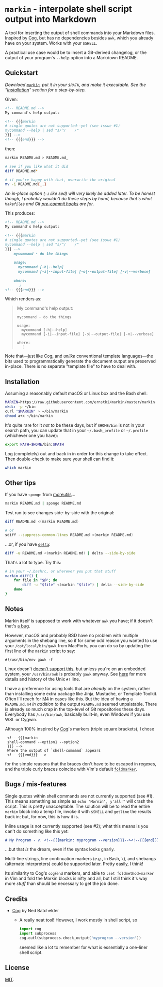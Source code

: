 `markin` - interpolate shell script output into Markdown
========================================================

A tool for inserting the output of shell commands into your Markdown files.
Inspired by [Cog][], but has no dependencies besides `awk`, which you already
have on your system. Works with your `$SHELL`.

A practical use case would be to insert a Git-derived changelog, or the output
of your program's `--help` option into a Markdown README.


Quickstart
----------

_Download [`markin`](markin), put it in your `$PATH`, and make it executable.
See the "[Installation](#installation)" section for a step-by-step._

Given:

```markdown
<!-- README.md -->
My command's help output:

<!-- {{{markin
# single quotes are not supported--yet (see issue #1)
mycommand --help | sed "s/^/    /"
}}} -->
<!-- {{{end}}} -->
```

then:

```bash
markin README.md > README.md_ 

# see if you like what it did
diff README.md*

# if you're happy with that, overwrite the original
mv -i README.md{_,}
```

_An in-place option (`-i` like sed) will very likely be added later. To be
honest though, I probably wouldn't do these steps by hand, because that's what
`Makefile`s and Git [pre-commit hooks][hooks] are for._

This produces:

```markdown
<!-- README.md -->
My command's help output:

<!-- {{{markin
# single quotes are not supported--yet (see issue #1)
mycommand --help | sed "s/^/    /"
}}} -->
    mycommand - do the things
  
    usage:
      mycommand [-h|--help]
      mycommand [-i|--input-file] [-o|--output-file] [-v|--verbose]
  
    where:
      ⋮
<!-- {{{end}}} -->
```

Which renders as:

> My command's help output:
> 
>     mycommand - do the things
>
>     usage:
>       mycommand [-h|--help]
>       mycommand [-i|--input-file] [-o|--output-file] [-v|--verbose]
>
>     where:
>       ⋮

Note that—just like Cog, and _unlike_ conventional template languages—the bits
used to programmatically generate the document output are preserved in-place.
There is no separate "template file" to have to deal with.


Installation
------------

Assuming a reasonably default macOS or Linux box and the Bash shell:

```bash
MARKIN=https://raw.githubusercontent.com/ernstki/markin/master/markin
mkdir -p ~/bin
curl "$MARKIN" > ~/bin/markin
chmod a+x ~/bin/markin
```

It's quite rare for it _not_ to be these days, but if `$HOME/bin` is not in
your search path, you can update that in your `~/.bash_profile` or `~/.profile`
(whichever one you have):

```bash
export PATH=$HOME/bin:$PATH
```

Log (completely) out and back in in order for this change to take effect. Then
double-check to make sure your shell can find it:

```bash
which markin
```


Other tips
----------

If you have `sponge` from [moreutils][mu]…

```bash
markin README.md | sponge README.md
```

Test run to see changes side-by-side with the original:

```bash
diff README.md <(markin README.md)

# or
sdiff --suppress-common-lines README.md <(markin README.md)
```

…or, if you have [`delta`][delta]:


```bash
diff -u README.md <(markin README.md) | delta --side-by-side
```

That's a lot to type. Try this:

```bash
# in your ~/.bashrc, or wherever you put that stuff
markin-diff() {
    for file in "$@"; do
        diff -u "$file" <(markin "$file") | delta --side-by-side
    done
}
```

Notes
-----

Markin itself is supposed to work with whatever `awk` you have; if it doesn't
that's [a bug](../../issues).

However, macOS and probably BSD have no problem with multiple arguments in the
shebang line, so if for some odd reason you wanted to use your
`/opt/local/bin/gawk` from MacPorts, you can do so by updating the first line
of the `markin` script to say:

    #!/usr/bin/env gawk -f

Linux doesn't [doesn't support this][wps], but unless you're on an embedded
system, your `/usr/bin/awk` is probably `gawk` anyway. See [here][shb] for more
details and history of the Unix `#!` line.

I have a preference for using tools that are _already_ on the system, rather
than installing some extra package like Jinja, Mustache, or Template Toolkit.
Often I'll reach for [M4][] in cases like this. But the idea of having
a `README.md.m4` _in addition to_ the output `README.md` seemed unpalatable.
There is already so much crap in the top-level of Git repositories these days.
Everybody has `/usr/bin/awk`, basically built-in, even Windows if you use WSL
or Cygwin.

Although 100% inspired by [Cog][]'s markers (triple square brackets), I chose

     <!-- {{{markin
     shell-command --option1 --option2
     }}} -->
     Where the output of `shell-command` appears
     <!-- {{{end}}} -->

for the simple reasons that the braces don't have to be escaped in regexes, and
the triple curly braces coincide with Vim's default [`foldmarker`][fm].


Bugs / mis-features
-------------------

Single quotes within shell commands are not currently supported (see #1). This
means something as simple as `echo "Mornin', y'all!"` will crash the script.
This is pretty unacceptable. The solution will be to read the entire `markin`
block into a temp file, invoke it with `$SHELL` and `getline` the results back
in; but, for now, this is how it is.

Inline usage is not currently supported (see #2); what this means is you can't
do something like this yet:

```markdown
# My Program - v. <!--{{{markin: myprogram --version}}}--><!--{{{end}}}-->

```

…but that _is_ the dream, even if the syntax looks gnarly.

Multi-line strings, line continuation markers (_e.g._, in Bash, `\`), and
shebangs (alternate interpreters) could be supported later. Pretty easily,
I think!

Its similarity to Cog's `cog`/`end` markers, and able to `:set
foldmethod=marker` in Vim and fold the Markin blocks is nifty and all, but
I still think it's way more _stuff_ than should be necessary to get the job
done.


Credits
-------

* [Cog][] by Ned Batchelder
  * A really neat tool! However, I work mostly in shell script, so

    ```python
    import cog
    import subprocess
    cog.outl(subprocess.check_output('myprogram --version'))
    ```

    seemed like a lot to remember for what is essentially a one-liner shell
    script.


License
-------

[MIT](LICENSE).

[cog]: https://nedbatchelder.com/code/cog
[fm]: http://vimdoc.sourceforge.net/htmldoc/options.html#'foldmarker'
[m4]: https://mbreen.com/m4.html#toc5
[shb]: https://www.in-ulm.de/~mascheck/various/shebang/
[wps]: https://en.wikipedia.org/wiki/Shebang_(Unix)#Character_interpretation
[hooks]: https://git-scm.com/book/en/v2/Customizing-Git-Git-Hooks
[mu]: https://joeyh.name/code/moreutils
[delta]: https://github.com/dandavison/delta
